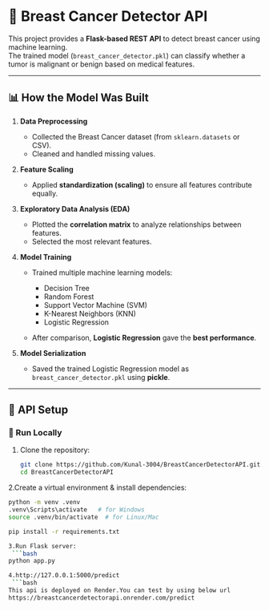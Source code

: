 # 🧬 Breast Cancer Detector API

This project provides a **Flask-based REST API** to detect breast cancer using machine learning.  
The trained model (`breast_cancer_detector.pkl`) can classify whether a tumor is malignant or benign based on medical features.

---

## 📊 How the Model Was Built

1. **Data Preprocessing**
   - Collected the Breast Cancer dataset (from `sklearn.datasets` or CSV).
   - Cleaned and handled missing values.

2. **Feature Scaling**
   - Applied **standardization (scaling)** to ensure all features contribute equally.

3. **Exploratory Data Analysis (EDA)**
   - Plotted the **correlation matrix** to analyze relationships between features.
   - Selected the most relevant features.

4. **Model Training**
   - Trained multiple machine learning models:
     - Decision Tree  
     - Random Forest  
     - Support Vector Machine (SVM)  
     - K-Nearest Neighbors (KNN)  
     - Logistic Regression  

   - After comparison, **Logistic Regression** gave the **best performance**.

5. **Model Serialization**
   - Saved the trained Logistic Regression model as `breast_cancer_detector.pkl` using **pickle**.

---

## 🚀 API Setup

### 🔹 Run Locally
1. Clone the repository:
   ```bash
   git clone https://github.com/Kunal-3004/BreastCancerDetectorAPI.git
   cd BreastCancerDetectorAPI
2.Create a virtual environment & install dependencies:
   ```bash
   python -m venv .venv
   .venv\Scripts\activate   # for Windows
   source .venv/bin/activate  # for Linux/Mac

   pip install -r requirements.txt

3.Run Flask server:
    ```bash
   python app.py

4.http://127.0.0.1:5000/predict
    ```bash
   This api is deployed on Render.You can test by using below url
   https://breastcancerdetectorapi.onrender.com/predict
